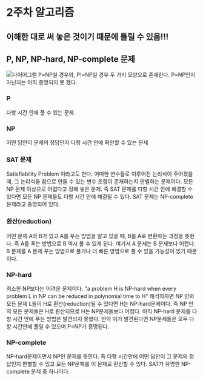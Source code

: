 # 2주차 알고리즘

## 이해한 대로 써 놓은 것이기 때문에 틀릴 수 있음!!!

## P, NP, NP-hard, NP-complete 문제

![다이어그램](https://upload.wikimedia.org/wikipedia/commons/thumb/a/a0/P_np_np-complete_np-hard.svg/1200px-P_np_np-complete_np-hard.svg.png)
P=NP일 경우와, P!=NP일 경우 두 가지 모양으로 존재한다.
P=NP인지 아닌지는 아직 증명되지 못 했다.

### P
다항 시간 안에 풀 수 있는 문제

### NP
어떤 답안이 문제의 정답인지 다항 시간 안에 확인할 수 있는 문제

### SAT 문제
Satisfiability Problem 이라고도 한다. 어떠한 변수들로 이루어진 논리식이 주어졌을 때, 그 논리식을 참으로 만들 수 있는 변수 조합이 존재하는지 판별하는 문제이다.
모든 NP 문제 이상으로 어렵다고 정해 놓은 문제. 즉 SAT 문제를 다항 시간 안에 해결할 수 있다면 모든 NP 문제들도 다항 시간 안에 해결될 수 있다.
SAT 문제는 NP-complete 문제라고 증명되어 있다.

### 환산(reduction)
어떤 문제 A와 B가 있고 A를 푸는 방법을 알고 있을 때,
B를 A로 변환하는 과정을 뜻한다. 즉 A를 푸는 방법으로 B 역시 풀 수 있게 된다.
여기서 A 문제는 B 문제보다 어렵다.
B 문제를 A 문제 푸는 방법으로 풀거나 더 빠른 방법으로 풀 수 있을 가능성이 있기 때문이다. 

### NP-hard
최소한 NP보다는 어려운 문제이다. 
"a problem H is NP-hard when every problem L in NP can be reduced in polynomial time to H"
해석하자면 NP 안의 모든 문제 L들이 H로 환산(reduction)될 수 있다면 H는 NP-hard문제이다. 즉 NP 안의 모든 문제들은 H로 환산되므로 H는 NP문제들보다 어렵다.
아직 NP-hard 문제를 다항 시간 안에 푸는 방법은 발견되지 못했다. 만약 이가 발견된다면 NP문제들은 모두 다항 시간안에 풀릴 수 있으며 P=NP가 증명된다.

### NP-complete
NP-hard문제이면서 NP인 문제를 뜻한다. 즉 다항 시간안에 어떤 답안이 그 문제의 정답인지 판별할 수 있고 모든 NP문제를 이 문제로 환산할 수 있다. SAT가 유명한 NP-complete 문제 중 하나이다.
